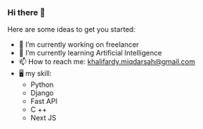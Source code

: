 ### Hi there 👋

Here are some ideas to get you started:

- 🔭 I’m currently working on freelancer
- 🌱 I’m currently learning Artificial Intelligence
- 📫 How to reach me: khalifardy.miqdarsah@gmail.com
- 🖥 my skill:
    - Python
    - Django
    - Fast API
    - C ++
    - Next JS

